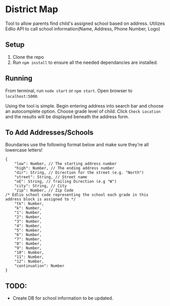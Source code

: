 # District Map
Tool to allow parents find child's assigned school based on address.
Utilizes Edlio API to call school information(Name, Address, Phone Number, Logo)

## Setup
1) Clone the repo
2) Run `npm install` to ensure all the needed dependancies are installed.

## Running
From terminal, run `node start` or `npm start`. Open browser to `localhost:5000`.

Using the tool is simple. Begin entering address into search bar and choose an autocomplete option. Choose grade level of child. Click `Check Location` and the results will be displayed beneath the address form.

## To Add Addresses/Schools
Boundaries use the following format below and make sure they're all lowercase letters! 
```
{
    "low": Number, // The starting address number
    "high": Number, // The ending address number
    "dir": String, // Direction for the street (e.g. "North")
    "street": String, // Street name
    "oE": String, // Trailing Direction (e.g "W")
    "city": String, // City
    "zip": Number, // Zip Code
/* Edlio school code representing the school each grade in this address block is assigned to */
    "tk": Number,
    "k": Number,
    "1": Number,
    "2": Number,
    "3": Number,
    "4": Number,
    "5": Number,
    "6": Number,
    "7": Number,
    "8": Number,
    "9": Number,
    "10": Number,
    "11": Number,
    "12": Number,
    "continuation": Number
}
```

## TODO:
- Create DB for school information to be updated.
